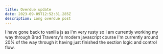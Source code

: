 ```yaml
---
title: Overdue update
date: 2023-09-09T12:52:31.285Z
description: Long overdue post
---
```

I have gone back to vanilla js as I'm very rusty so I am currently working my way through Brad Traversy's modern javascript course I'm currently around 20% of the way through it having just finished the section logic and control flow.